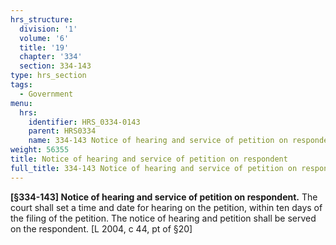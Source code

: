 ```yaml
---
hrs_structure:
  division: '1'
  volume: '6'
  title: '19'
  chapter: '334'
  section: 334-143
type: hrs_section
tags:
  - Government
menu:
  hrs:
    identifier: HRS_0334-0143
    parent: HRS0334
    name: 334-143 Notice of hearing and service of petition on respondent
weight: 56355
title: Notice of hearing and service of petition on respondent
full_title: 334-143 Notice of hearing and service of petition on respondent
---
```

**[§334-143] Notice of hearing and service of petition on respondent.** The court shall set a time and date for hearing on the petition, within ten days of the filing of the petition. The notice of hearing and petition shall be served on the respondent. [L 2004, c 44, pt of §20]
